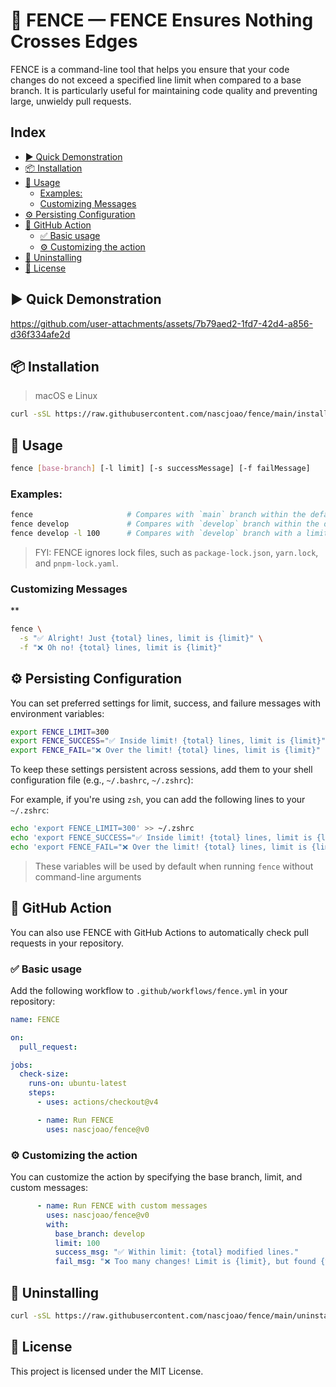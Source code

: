 # 🚧 FENCE — FENCE Ensures Nothing Crosses Edges
FENCE is a command-line tool that helps you ensure that your code changes do not exceed a specified line limit when compared to a base branch. It is particularly useful for maintaining code quality and preventing large, unwieldy pull requests.

## Index
- [▶️ Quick Demonstration](#-quick-demonstration)
- [📦 Installation](#-installation)
- [🚀 Usage](#-usage)
  - [Examples:](#examples)
  - [Customizing Messages](#customizing-messages)
- [⚙️ Persisting Configuration](#-persisting-configuration)
- [🧩 GitHub Action](#-github-action)
  - [✅ Basic usage](#-basic-usage)
  - [⚙️ Customizing the action](#-customizing-the-action)
- [🔄 Uninstalling](#-uninstalling)
- [📄 License](#-license)

## ▶️ Quick Demonstration
https://github.com/user-attachments/assets/7b79aed2-1fd7-42d4-a856-d36f334afe2d

## 📦 Installation
> macOS e Linux

```bash
curl -sSL https://raw.githubusercontent.com/nascjoao/fence/main/install.sh | sh
```

## 🚀 Usage

```bash
fence [base-branch] [-l limit] [-s successMessage] [-f failMessage]
```

### Examples:

```bash
fence                     # Compares with `main` branch within the default limit: 250
fence develop             # Compares with `develop` branch within the default limit: 250
fence develop -l 100      # Compares with `develop` branch with a limit of 100 lines
```

> FYI: FENCE ignores lock files, such as `package-lock.json`, `yarn.lock`, and `pnpm-lock.yaml`.

### Customizing Messages

**
```bash
fence \
  -s "✅ Alright! Just {total} lines, limit is {limit}" \
  -f "❌ Oh no! {total} lines, limit is {limit}"
```

## ⚙️ Persisting Configuration

You can set preferred settings for limit, success, and failure messages with environment variables:

```bash
export FENCE_LIMIT=300
export FENCE_SUCCESS="✅ Inside limit! {total} lines, limit is {limit}"
export FENCE_FAIL="❌ Over the limit! {total} lines, limit is {limit}"
```

To keep these settings persistent across sessions, add them to your shell configuration file (e.g., `~/.bashrc`, `~/.zshrc`):

For example, if you're using `zsh`, you can add the following lines to your `~/.zshrc`:
```bash
echo 'export FENCE_LIMIT=300' >> ~/.zshrc
echo 'export FENCE_SUCCESS="✅ Inside limit! {total} lines, limit is {limit}"' >> ~/.zshrc
echo 'export FENCE_FAIL="❌ Over the limit! {total} lines, limit is {limit}"' >> ~/.zshrc
```

> These variables will be used by default when running `fence` without command-line arguments

## 🧩 GitHub Action

You can also use FENCE with GitHub Actions to automatically check pull requests in your repository.

### ✅ Basic usage

Add the following workflow to `.github/workflows/fence.yml` in your repository:

```yaml
name: FENCE

on:
  pull_request:

jobs:
  check-size:
    runs-on: ubuntu-latest
    steps:
      - uses: actions/checkout@v4

      - name: Run FENCE
        uses: nascjoao/fence@v0
```

### ⚙️ Customizing the action

You can customize the action by specifying the base branch, limit, and custom messages:

```yaml
      - name: Run FENCE with custom messages
        uses: nascjoao/fence@v0
        with:
          base_branch: develop
          limit: 100
          success_msg: "✅ Within limit: {total} modified lines."
          fail_msg: "❌ Too many changes! Limit is {limit}, but found {total}."
```

## 🔄 Uninstalling

```bash
curl -sSL https://raw.githubusercontent.com/nascjoao/fence/main/uninstall.sh | sh
```

## 📄 License

This project is licensed under the MIT License.
